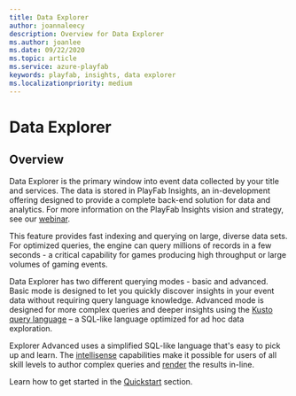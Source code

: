 ```yaml
---
title: Data Explorer
author: joannaleecy
description: Overview for Data Explorer
ms.author: joanlee
ms.date: 09/22/2020    
ms.topic: article
ms.service: azure-playfab
keywords: playfab, insights, data explorer
ms.localizationpriority: medium
---
```


# Data Explorer

## Overview

Data Explorer is the primary window into event data collected by your title and services. The data is stored in PlayFab Insights, an in-development offering designed to provide a complete back-end solution for data and analytics. For more information on the PlayFab Insights vision and strategy, see our [webinar](https://www.youtube.com/channel/UCaCZHrQg_-qPrYIVsTFuUHg). 

This feature provides fast indexing and querying on large, diverse data sets. For optimized queries, the engine can query millions of records in a few seconds - a critical capability for games producing high throughput or large volumes of gaming events.

Data Explorer has two different querying modes - basic and advanced. Basic mode is designed to let you quickly discover insights in your event data without requiring query language knowledge. Advanced mode is designed for more complex queries and deeper insights using the [Kusto query language](/azure/data-explorer/kusto/query/) – a SQL-like language optimized for ad hoc data exploration. 

Explorer Advanced uses a simplified SQL-like language that's easy to pick up and learn. The [intellisense](/azure/data-explorer/write-queries) capabilities make it possible for users of all skill levels to author complex queries and [render](/azure/data-explorer/kusto/query/renderoperator) the results in-line.

Learn how to get started in the [Quickstart](quickstart.md) section. 
